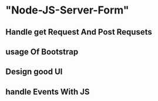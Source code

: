 # "Node-JS-Server-Form"

## Handle get Request And Post Requsets

## usage Of Bootstrap

## Design good UI

## handle Events With JS
